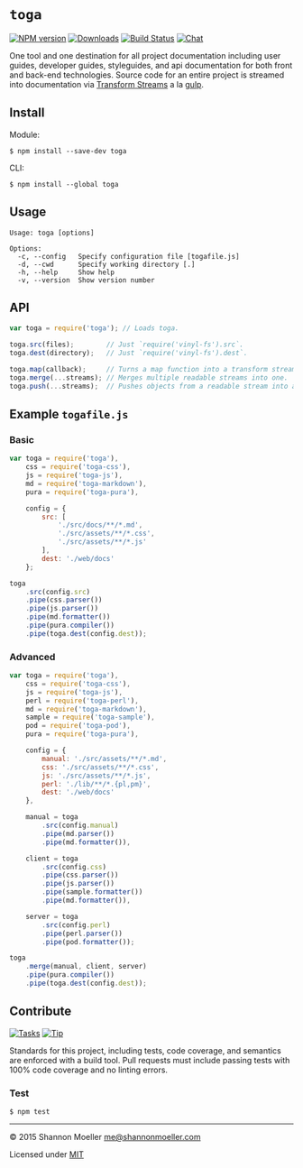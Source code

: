 # `toga`

[![NPM version][npm-img]][npm-url] [![Downloads][downloads-img]][npm-url] [![Build Status][travis-img]][travis-url] [![Chat][gitter-img]][gitter-url]

One tool and one destination for all project documentation including user guides, developer guides, styleguides, and api documentation for both front and back-end technologies. Source code for an entire project is streamed into documentation via [Transform Streams](http://nodejs.org/api/stream.html#stream_class_stream_transform) a la [gulp](http://gulpjs.com/).

## Install

Module:

    $ npm install --save-dev toga

CLI:

    $ npm install --global toga

## Usage

```
Usage: toga [options]

Options:
  -c, --config   Specify configuration file [togafile.js]
  -d, --cwd      Specify working directory [.]
  -h, --help     Show help
  -v, --version  Show version number
```

## API

```js
var toga = require('toga'); // Loads toga.

toga.src(files);        // Just `require('vinyl-fs').src`.
toga.dest(directory);   // Just `require('vinyl-fs').dest`.

toga.map(callback);     // Turns a map function into a transform stream.
toga.merge(...streams); // Merges multiple readable streams into one.
toga.push(...streams);  // Pushes objects from a readable stream into a duplex.
```

## Example `togafile.js`

### Basic

```js
var toga = require('toga'),
    css = require('toga-css'),
    js = require('toga-js'),
    md = require('toga-markdown'),
    pura = require('toga-pura'),

    config = {
        src: [
            './src/docs/**/*.md',
            './src/assets/**/*.css',
            './src/assets/**/*.js'
        ],
        dest: './web/docs'
    };

toga
    .src(config.src)
    .pipe(css.parser())
    .pipe(js.parser())
    .pipe(md.formatter())
    .pipe(pura.compiler())
    .pipe(toga.dest(config.dest));
```

### Advanced

```js
var toga = require('toga'),
    css = require('toga-css'),
    js = require('toga-js'),
    perl = require('toga-perl'),
    md = require('toga-markdown'),
    sample = require('toga-sample'),
    pod = require('toga-pod'),
    pura = require('toga-pura'),

    config = {
        manual: './src/assets/**/*.md',
        css: './src/assets/**/*.css',
        js: './src/assets/**/*.js',
        perl: './lib/**/*.{pl,pm}',
        dest: './web/docs'
    },

    manual = toga
        .src(config.manual)
        .pipe(md.parser())
        .pipe(md.formatter()),

    client = toga
        .src(config.css)
        .pipe(css.parser())
        .pipe(js.parser())
        .pipe(sample.formatter())
        .pipe(md.formatter()),

    server = toga
        .src(config.perl)
        .pipe(perl.parser())
        .pipe(pod.formatter());

toga
    .merge(manual, client, server)
    .pipe(pura.compiler())
    .pipe(toga.dest(config.dest));
```

## Contribute

[![Tasks][waffle-img]][waffle-url] [![Tip][gittip-img]][gittip-url]

Standards for this project, including tests, code coverage, and semantics are enforced with a build tool. Pull requests must include passing tests with 100% code coverage and no linting errors.

### Test

    $ npm test

----

© 2015 Shannon Moeller <me@shannonmoeller.com>

Licensed under [MIT](http://shannonmoeller.com/mit.txt)

[downloads-img]: http://img.shields.io/npm/dm/toga.svg?style=flat-square
[gitter-img]:    http://img.shields.io/badge/gitter-join_chat-1dce73.svg?style=flat-square
[gitter-url]:    https://gitter.im/togajs/toga
[gittip-img]:    http://img.shields.io/gittip/shannonmoeller.svg?style=flat-square
[gittip-url]:    https://www.gittip.com/shannonmoeller
[npm-img]:       http://img.shields.io/npm/v/toga.svg?style=flat-square
[npm-url]:       https://npmjs.org/package/toga
[travis-img]:    http://img.shields.io/travis/togajs/toga.svg?style=flat-square
[travis-url]:    https://travis-ci.org/togajs/toga
[waffle-img]:    http://img.shields.io/github/issues/togajs/toga.svg?style=flat-square
[waffle-url]:    http://waffle.io/togajs/toga
